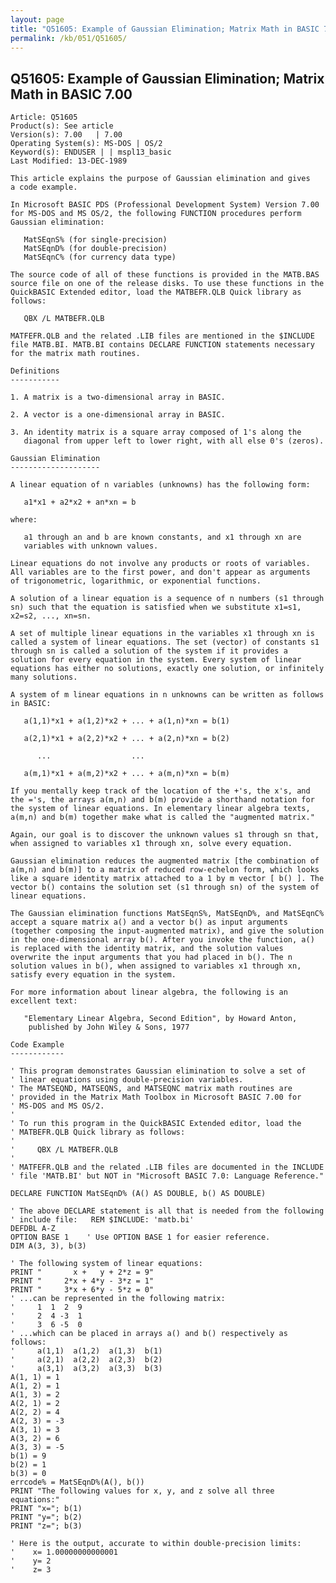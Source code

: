 ```yaml
---
layout: page
title: "Q51605: Example of Gaussian Elimination; Matrix Math in BASIC 7.00"
permalink: /kb/051/Q51605/
---
```


## Q51605: Example of Gaussian Elimination; Matrix Math in BASIC 7.00

	Article: Q51605
	Product(s): See article
	Version(s): 7.00   | 7.00
	Operating System(s): MS-DOS | OS/2
	Keyword(s): ENDUSER | | mspl13_basic
	Last Modified: 13-DEC-1989
	
	This article explains the purpose of Gaussian elimination and gives
	a code example.
	
	In Microsoft BASIC PDS (Professional Development System) Version 7.00
	for MS-DOS and MS OS/2, the following FUNCTION procedures perform
	Gaussian elimination:
	
	   MatSEqnS% (for single-precision)
	   MatSEqnD% (for double-precision)
	   MatSEqnC% (for currency data type)
	
	The source code of all of these functions is provided in the MATB.BAS
	source file on one of the release disks. To use these functions in the
	QuickBASIC Extended editor, load the MATBEFR.QLB Quick library as
	follows:
	
	   QBX /L MATBEFR.QLB
	
	MATFEFR.QLB and the related .LIB files are mentioned in the $INCLUDE
	file MATB.BI. MATB.BI contains DECLARE FUNCTION statements necessary
	for the matrix math routines.
	
	Definitions
	-----------
	
	1. A matrix is a two-dimensional array in BASIC.
	
	2. A vector is a one-dimensional array in BASIC.
	
	3. An identity matrix is a square array composed of 1's along the
	   diagonal from upper left to lower right, with all else 0's (zeros).
	
	Gaussian Elimination
	--------------------
	
	A linear equation of n variables (unknowns) has the following form:
	
	   a1*x1 + a2*x2 + an*xn = b
	
	where:
	
	   a1 through an and b are known constants, and x1 through xn are
	   variables with unknown values.
	
	Linear equations do not involve any products or roots of variables.
	All variables are to the first power, and don't appear as arguments
	of trigonometric, logarithmic, or exponential functions.
	
	A solution of a linear equation is a sequence of n numbers (s1 through
	sn) such that the equation is satisfied when we substitute x1=s1,
	x2=s2, ..., xn=sn.
	
	A set of multiple linear equations in the variables x1 through xn is
	called a system of linear equations. The set (vector) of constants s1
	through sn is called a solution of the system if it provides a
	solution for every equation in the system. Every system of linear
	equations has either no solutions, exactly one solution, or infinitely
	many solutions.
	
	A system of m linear equations in n unknowns can be written as follows
	in BASIC:
	
	   a(1,1)*x1 + a(1,2)*x2 + ... + a(1,n)*xn = b(1)
	
	   a(2,1)*x1 + a(2,2)*x2 + ... + a(2,n)*xn = b(2)
	
	      ...                  ...
	
	   a(m,1)*x1 + a(m,2)*x2 + ... + a(m,n)*xn = b(m)
	
	If you mentally keep track of the location of the +'s, the x's, and
	the ='s, the arrays a(m,n) and b(m) provide a shorthand notation for
	the system of linear equations. In elementary linear algebra texts,
	a(m,n) and b(m) together make what is called the "augmented matrix."
	
	Again, our goal is to discover the unknown values s1 through sn that,
	when assigned to variables x1 through xn, solve every equation.
	
	Gaussian elimination reduces the augmented matrix [the combination of
	a(m,n) and b(m)] to a matrix of reduced row-echelon form, which looks
	like a square identity matrix attached to a 1 by m vector [ b() ]. The
	vector b() contains the solution set (s1 through sn) of the system of
	linear equations.
	
	The Gaussian elimination functions MatSEqnS%, MatSEqnD%, and MatSEqnC%
	accept a square matrix a() and a vector b() as input arguments
	(together composing the input-augmented matrix), and give the solution
	in the one-dimensional array b(). After you invoke the function, a()
	is replaced with the identity matrix, and the solution values
	overwrite the input arguments that you had placed in b(). The n
	solution values in b(), when assigned to variables x1 through xn,
	satisfy every equation in the system.
	
	For more information about linear algebra, the following is an
	excellent text:
	
	   "Elementary Linear Algebra, Second Edition", by Howard Anton,
	    published by John Wiley & Sons, 1977
	
	Code Example
	------------
	
	' This program demonstrates Gaussian elimination to solve a set of
	' linear equations using double-precision variables.
	' The MATSEQND, MATSEQNS, and MATSEQNC matrix math routines are
	' provided in the Matrix Math Toolbox in Microsoft BASIC 7.00 for
	' MS-DOS and MS OS/2.
	'
	' To run this program in the QuickBASIC Extended editor, load the
	' MATBEFR.QLB Quick library as follows:
	'
	'     QBX /L MATBEFR.QLB
	'
	' MATFEFR.QLB and the related .LIB files are documented in the INCLUDE
	' file 'MATB.BI' but NOT in "Microsoft BASIC 7.0: Language Reference."
	
	DECLARE FUNCTION MatSEqnD% (A() AS DOUBLE, b() AS DOUBLE)
	
	' The above DECLARE statement is all that is needed from the following
	' include file:   REM $INCLUDE: 'matb.bi'
	DEFDBL A-Z
	OPTION BASE 1    ' Use OPTION BASE 1 for easier reference.
	DIM A(3, 3), b(3)
	
	' The following system of linear equations:
	PRINT "       x +   y + 2*z = 9"
	PRINT "     2*x + 4*y - 3*z = 1"
	PRINT "     3*x + 6*y - 5*z = 0"
	' ...can be represented in the following matrix:
	'     1  1  2  9
	'     2  4 -3  1
	'     3  6 -5  0
	' ...which can be placed in arrays a() and b() respectively as follows:
	'     a(1,1)  a(1,2)  a(1,3)  b(1)
	'     a(2,1)  a(2,2)  a(2,3)  b(2)
	'     a(3,1)  a(3,2)  a(3,3)  b(3)
	A(1, 1) = 1
	A(1, 2) = 1
	A(1, 3) = 2
	A(2, 1) = 2
	A(2, 2) = 4
	A(2, 3) = -3
	A(3, 1) = 3
	A(3, 2) = 6
	A(3, 3) = -5
	b(1) = 9
	b(2) = 1
	b(3) = 0
	errcode% = MatSEqnD%(A(), b())
	PRINT "The following values for x, y, and z solve all three equations:"
	PRINT "x="; b(1)
	PRINT "y="; b(2)
	PRINT "z="; b(3)
	
	' Here is the output, accurate to within double-precision limits:
	'    x= 1.00000000000001
	'    y= 2
	'    z= 3
